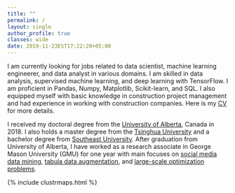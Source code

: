 ```yaml
---
title: ""
permalink: /
layout: single
author_profile: true
classes: wide
date: 2019-11-23EST17:22:20+05:00
---
```


I am currently looking for jobs related to data scientist, machine learning engineerer, and data analyst in various domains. I am skilled in data analysis, supervised machine learning, and deep learning with TensorFlow. I am proficient in Pandas, Numpy, Matplotlib, Scikit-learn, and SQL. I also equipped myself with basic knowledge in construction project management and had experience in working with construction companies. Here is my [CV](/assets/CV_JL.pdf) for more details. 

I received my doctoral degree from the [University of Alberta](https://www.ualberta.ca/), Canada in 2018. I also holds a master degree from the [Tsinghua University](http://www.tsinghua.edu.cn/publish/newthuen/) and a bachelor degree from [Southeast University](http://www.seu.edu.cn/english/). After graduation from University of Alberta,  I have worked as a research associate in George Mason University (GMU) for one year with main focuses on [social media data mining](/JingLiu/data%20science/GNN/), [tabula data augmentation](/JingLiu/data%20science/GAN/), and [large-scale optimization problems](/JingLiu/data%20science/OPT/). 


{% include clustrmaps.html %}
